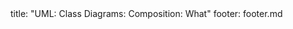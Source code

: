 <frontmatter>
title: "UML: Class Diagrams: Composition: What"
footer: footer.md
</frontmatter>

<include src="navbar.md" boilerplate />

<include src="unit-inPage-asFlat.md" boilerplate />